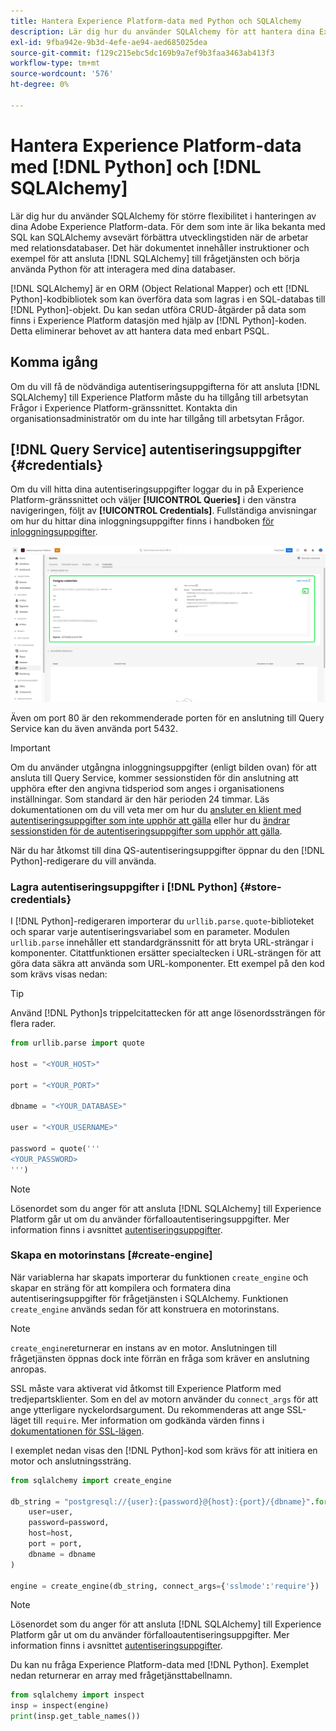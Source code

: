```yaml
---
title: Hantera Experience Platform-data med Python och SQLAlchemy
description: Lär dig hur du använder SQLAlchemy för att hantera dina Experience Platform-data med Python i stället för SQL.
exl-id: 9fba942e-9b3d-4efe-ae94-aed685025dea
source-git-commit: f129c215ebc5dc169b9a7ef9b3faa3463ab413f3
workflow-type: tm+mt
source-wordcount: '576'
ht-degree: 0%

---
```


# Hantera Experience Platform-data med [!DNL Python] och [!DNL SQLAlchemy]

Lär dig hur du använder SQLAlchemy för större flexibilitet i hanteringen av dina Adobe Experience Platform-data. För dem som inte är lika bekanta med SQL kan SQLAlchemy avsevärt förbättra utvecklingstiden när de arbetar med relationsdatabaser. Det här dokumentet innehåller instruktioner och exempel för att ansluta [!DNL SQLAlchemy] till frågetjänsten och börja använda Python för att interagera med dina databaser.

[!DNL SQLAlchemy] är en ORM (Object Relational Mapper) och ett [!DNL Python]-kodbibliotek som kan överföra data som lagras i en SQL-databas till [!DNL Python]-objekt. Du kan sedan utföra CRUD-åtgärder på data som finns i Experience Platform datasjön med hjälp av [!DNL Python]-koden. Detta eliminerar behovet av att hantera data med enbart PSQL.

## Komma igång

Om du vill få de nödvändiga autentiseringsuppgifterna för att ansluta [!DNL SQLAlchemy] till Experience Platform måste du ha tillgång till arbetsytan Frågor i Experience Platform-gränssnittet. Kontakta din organisationsadministratör om du inte har tillgång till arbetsytan Frågor.

## [!DNL Query Service] autentiseringsuppgifter {#credentials}

Om du vill hitta dina autentiseringsuppgifter loggar du in på Experience Platform-gränssnittet och väljer **[!UICONTROL Queries]** i den vänstra navigeringen, följt av **[!UICONTROL Credentials]**. Fullständiga anvisningar om hur du hittar dina inloggningsuppgifter finns i handboken [för inloggningsuppgifter](../ui/credentials.md).

![Fliken Autentiseringsuppgifter med utgångsdatum för frågetjänsten är markerad.](../images/use-cases/credentials.png)

Även om port 80 är den rekommenderade porten för en anslutning till Query Service kan du även använda port 5432.

>[!IMPORTANT]
>
>Om du använder utgångna inloggningsuppgifter (enligt bilden ovan) för att ansluta till Query Service, kommer sessionstiden för din anslutning att upphöra efter den angivna tidsperiod som anges i organisationens inställningar. Som standard är den här perioden 24 timmar. Läs dokumentationen om du vill veta mer om hur du [ansluter en klient med autentiseringsuppgifter som inte upphör att gälla](../ui/credentials.md#non-expiring-credentials) eller hur du [ändrar sessionstiden för de autentiseringsuppgifter som upphör att gälla](../ui/credentials.md#expiring-credentials).

När du har åtkomst till dina QS-autentiseringsuppgifter öppnar du den [!DNL Python]-redigerare du vill använda.

### Lagra autentiseringsuppgifter i [!DNL Python] {#store-credentials}

I [!DNL Python]-redigeraren importerar du `urllib.parse.quote`-biblioteket och sparar varje autentiseringsvariabel som en parameter. Modulen `urllib.parse` innehåller ett standardgränssnitt för att bryta URL-strängar i komponenter. Citattfunktionen ersätter specialtecken i URL-strängen för att göra data säkra att använda som URL-komponenter. Ett exempel på den kod som krävs visas nedan:

>[!TIP]
>
>Använd [!DNL Python]s trippelcitattecken för att ange lösenordssträngen för flera rader.

```python
from urllib.parse import quote

host = "<YOUR_HOST>"

port = "<YOUR_PORT>"

dbname = "<YOUR_DATABASE>"

user = "<YOUR_USERNAME>"

password = quote('''
<YOUR_PASSWORD>
''')
```

>[!NOTE]
>
>Lösenordet som du anger för att ansluta [!DNL SQLAlchemy] till Experience Platform går ut om du använder förfalloautentiseringsuppgifter. Mer information finns i avsnittet [autentiseringsuppgifter](#credentials).

### Skapa en motorinstans [#create-engine]

När variablerna har skapats importerar du funktionen `create_engine` och skapar en sträng för att kompilera och formatera dina autentiseringsuppgifter för frågetjänsten i SQLAlchemy. Funktionen `create_engine` används sedan för att konstruera en motorinstans.

>[!NOTE]
>
>`create_engine`returnerar en instans av en motor. Anslutningen till frågetjänsten öppnas dock inte förrän en fråga som kräver en anslutning anropas.

SSL måste vara aktiverat vid åtkomst till Experience Platform med tredjepartsklienter. Som en del av motorn använder du `connect_args` för att ange ytterligare nyckelordsargument. Du rekommenderas att ange SSL-läget till `require`. Mer information om godkända värden finns i [dokumentationen för SSL-lägen](../clients/ssl-modes.md).

I exemplet nedan visas den [!DNL Python]-kod som krävs för att initiera en motor och anslutningssträng.

```python
from sqlalchemy import create_engine

db_string = "postgresql://{user}:{password}@{host}:{port}/{dbname}".format(
    user=user,
    password=password,
    host=host,
    port = port,
    dbname = dbname
)

engine = create_engine(db_string, connect_args={'sslmode':'require'})
```

>[!NOTE]
>
>Lösenordet som du anger för att ansluta [!DNL SQLAlchemy] till Experience Platform går ut om du använder förfalloautentiseringsuppgifter. Mer information finns i avsnittet [autentiseringsuppgifter](#credentials).

Du kan nu fråga Experience Platform-data med [!DNL Python]. Exemplet nedan returnerar en array med frågetjänsttabellnamn.

```python
from sqlalchemy import inspect
insp = inspect(engine)
print(insp.get_table_names())
```
